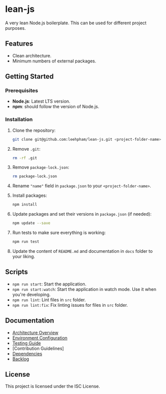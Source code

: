 # lean-js

A very lean Node.js boilerplate.
This can be used for different project purposes.

## Features

- Clean architecture.
- Minimum numbers of external packages.

## Getting Started

### Prerequisites

- **Node.js**: Latest LTS version.
- **npm**: should follow the version of Node.js.

### Installation

1. Clone the repository:

    ```bash
    git clone git@github.com:leehpham/lean-js.git <project-folder-name>
    ```

2. Remove `.git`:

    ```bash
    rm -rf .git
    ```

3. Remove `package-lock.json`:

    ```bash
    rm package-lock.json
    ```

4. Rename `"name"` field in `package.json` to your `<project-folder-name>`.

5. Install packages:

    ```bash
    npm install
    ```

6. Update packages and set their versions in `package.json` (if needed):

    ```bash
    npm update --save
    ```

7. Run tests to make sure everything is working:

    ```bash
    npm run test
    ```

8. Update the content of `README.md` and documentation in `docs` folder to your liking.

## Scripts

- `npm run start`: Start the application.
- `npm run start:watch`: Start the application in watch mode.
  Use it when you're developing.
- `npm run lint`: Lint files in `src` folder.
- `npm run lint:fix`: Fix linting issues for files in `src` folder.

## Documentation

- [Architecture Overview](./docs/ARCHITECTURE.md)
- [Environment Configuration](./docs/ENVIRONMENT.md)
- [Testing Guide](./docs/TESTING.md)
- [Contribution Guidelines]
- [Dependencies](./docs/DEPENDENCIES.md)
- [Backlog](/docs/BACKLOG.md)

## License

This project is licensed under the ISC License.
